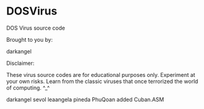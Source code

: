 # DOSVirus
DOS Virus source code

Brought to you by:

darkangel

Disclaimer: 

These virus source codes are for educational purposes only.  Experiment at your own risks.
Learn from the classic viruses that once terrorized the world of computing. ^_^





darkangel
sevol
leaangela
pineda
PhuQoan added Cuban.ASM
